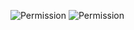 ![Permission](https://raw.githubusercontent.com/burton999dev/ComicCafeHelp/master/images/client/Download.png)
![Permission](https://raw.githubusercontent.com/burton999dev/ComicCafeHelp/master/images/client/Download2.png)

